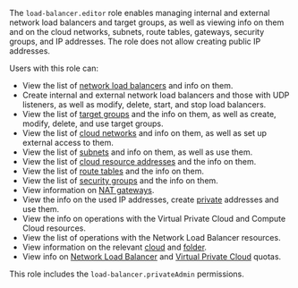 The `load-balancer.editor` role enables managing internal and external network load balancers and target groups, as well as viewing info on them and on the cloud networks, subnets, route tables, gateways, security groups, and IP addresses. The role does not allow creating public IP addresses.

Users with this role can:
* View the list of [network load balancers](../../network-load-balancer/concepts/index.md) and info on them.
* Create internal and external network load balancers and those with UDP listeners, as well as modify, delete, start, and stop load balancers.
* View the list of [target groups](../../network-load-balancer/concepts/target-resources.md) and the info on them, as well as create, modify, delete, and use target groups.
* View the list of [cloud networks](../../vpc/concepts/network.md#network) and info on them, as well as set up external access to them.
* View the list of [subnets](../../vpc/concepts/network.md#subnet) and info on them, as well as use them.
* View the list of [cloud resource addresses](../../vpc/concepts/address.md) and the info on them.
* View the list of [route tables](../../vpc/concepts/routing.md#rt-vpc) and the info on them.
* View the list of [security groups](../../vpc/concepts/security-groups.md) and the info on them.
* View information on [NAT gateways](../../vpc/concepts/gateways.md).
* View the info on the used IP addresses, create [private](../../vpc/concepts/address.md#internal-addresses) addresses and use them.
* View the info on operations with the Virtual Private Cloud and Compute Cloud resources.
* View the list of operations with the Network Load Balancer resources.
* View information on the relevant [cloud](../../resource-manager/concepts/resources-hierarchy.md#cloud) and [folder](../../resource-manager/concepts/resources-hierarchy.md#folder).
* View info on [Network Load Balancer](../../network-load-balancer/concepts/limits.md#load-balancer-quotas) and [Virtual Private Cloud](../../vpc/concepts/limits.md#vpc-quotas) quotas.

This role includes the `load-balancer.privateAdmin` permissions.